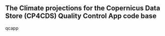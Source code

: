 ## The Climate projections for the Copernicus Data Store (CP4CDS) Quality Control App code base
qcapp
